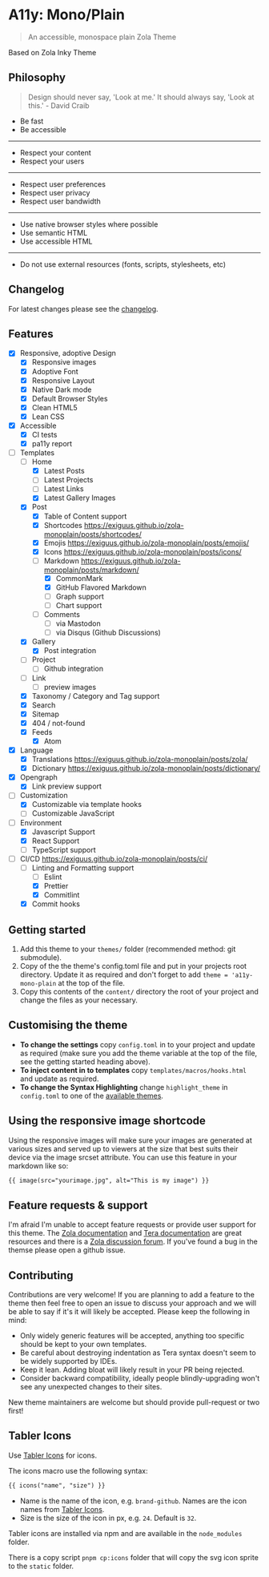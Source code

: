 # A11y: Mono/Plain

> An accessible, monospace plain Zola Theme

Based on Zola Inky Theme

## Philosophy

> Design should never say, 'Look at me.' It should always say, 'Look at this.' - David Craib

- Be fast
- Be accessible

---

- Respect your content
- Respect your users

---

- Respect user preferences
- Respect user privacy
- Respect user bandwidth

---

- Use native browser styles where possible
- Use semantic HTML
- Use accessible HTML

---

- Do not use external resources (fonts, scripts, stylesheets, etc)

## Changelog

For latest changes please see the [changelog](CHANGELOG.md).

## Features

- [x] Responsive, adoptive Design
  - [x] Responsive images
  - [x] Adoptive Font
  - [x] Responsive Layout
  - [x] Native Dark mode
  - [x] Default Browser Styles
  - [x] Clean HTML5
  - [x] Lean CSS
- [x] Accessible
  - [x] CI tests
  - [x] pa11y report
- [ ] Templates
  - [ ] Home
    - [x] Latest Posts
    - [ ] Latest Projects
    - [ ] Latest Links
    - [x] Latest Gallery Images
  - [x] Post
    - [x] Table of Content support
    - [x] Shortcodes <https://exiguus.github.io/zola-monoplain/posts/shortcodes/>
    - [x] Emojis <https://exiguus.github.io/zola-monoplain/posts/emojis/>
    - [x] Icons <https://exiguus.github.io/zola-monoplain/posts/icons/>
    - [ ] Markdown <https://exiguus.github.io/zola-monoplain/posts/markdown/>
      - [x] CommonMark
      - [x] GitHub Flavored Markdown
      - [ ] Graph support
      - [ ] Chart support
    - [ ] Comments
      - [ ] via Mastodon
      - [ ] via Disqus (Github Discussions)
  - [x] Gallery
    - [x] Post integration
  - [ ] Project
    - [ ] Github integration
  - [ ] Link
    - [ ] preview images
  - [x] Taxonomy / Category and Tag support
  - [x] Search
  - [x] Sitemap
  - [x] 404 / not-found
  - [x] Feeds
    - [x] Atom
- [x] Language
  - [x] Translations <https://exiguus.github.io/zola-monoplain/posts/zola/>
  - [x] Dictionary <https://exiguus.github.io/zola-monoplain/posts/dictionary/>
- [x] Opengraph
  - [x] Link preview support
- [ ] Customization
  - [x] Customizable via template hooks
  - [ ] Customizable JavaScript
- [ ] Environment
  - [x] Javascript Support
  - [x] React Support
  - [ ] TypeScript support
- [ ] CI/CD <https://exiguus.github.io/zola-monoplain/posts/ci/>
  - [ ] Linting and Formatting support
    - [ ] Eslint
    - [x] Prettier
    - [x] Commitlint
  - [x] Commit hooks

## Getting started

1. Add this theme to your `themes/` folder (recommended method: git submodule).
2. Copy of the the theme's config.toml file and put in your projects root directory. Update it as required and don't forget to add `theme = 'a11y-mono-plain` at the top of the file.
3. Copy this contents of the `content/` directory the root of your project and change the files as your necessary.

## Customising the theme

- **To change the settings** copy `config.toml` in to your project and update as required (make sure you add the theme variable at the top of the file, see the getting started heading above).
- **To inject content in to templates** copy `templates/macros/hooks.html` and update as required.
- **To change the Syntax Highlighting** change `highlight_theme` in `config.toml` to one of the [available themes](https://github.com/getzola/zola/tree/master/sublime/themes).

## Using the responsive image shortcode

Using the responsive images will make sure your images are generated at various sizes and served up to viewers at the size that best suits their device via the image srcset attribute. You can use this feature in your markdown like so:

```md
{{ image(src="yourimage.jpg", alt="This is my image") }}
```

## Feature requests & support

I'm afraid I'm unable to accept feature requests or provide user support for this theme. The [Zola documentation](https://www.getzola.org/documentation/getting-started/overview/) and [Tera documentation](https://tera.netlify.app/docs/) are great resources and there is a [Zola discussion forum](https://zola.discourse.group/). If you've found a bug in the themse please open a github issue.

## Contributing

Contributions are very welcome! If you are planning to add a feature to the theme then feel free to open an issue to discuss your approach and we will be able to say if it's it will likely be accepted. Please keep the following in mind:

- Only widely generic features will be accepted, anything too specific should be kept to your own templates.
- Be careful about destroying indentation as Tera syntax doesn't seem to be widely supported by IDEs.
- Keep it lean. Adding bloat will likely result in your PR being rejected.
- Consider backward compatibility, ideally people blindly-upgrading won't see any unexpected changes to their sites.

New theme maintainers are welcome but should provide pull-request or two first!

## Tabler Icons

Use [Tabler Icons](https://tabler.io/icons) for icons.

The icons macro use the following syntax:

```md
{{ icons("name", "size") }}
```

- Name is the name of the icon, e.g. `brand-github`. Names are the icon names from [Tabler Icons]([https://tabler.io/icons).
- Size is the size of the icon in px, e.g. `24`. Default is `32`.

Tabler icons are installed via npm and are available in the `node_modules` folder.

There is a copy script `pnpm cp:icons` folder that will copy the svg icon sprite
to the `static` folder.
